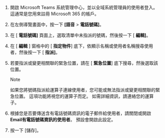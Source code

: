 1. 開啟 Microsoft Teams 系統管理中心，並以全域系統管理員的使用者登入。這通常是您用來註冊 Microsoft 365 的帳戶。

2. 在左側導覽畫面中，按一下 **[語音**  >  **電話號碼]**。

3. 在 [ **電話號碼]** 頁面上，選取清單中未指派的號碼，然後按一下 [ **編輯]**。

4. 在 [ **編輯** ] 窗格中的 [ **指定物件**] 底下，依顯示名稱或使用者名稱搜尋使用者，然後按一下 [ **指派]**。

5. 若要指派或變更相關聯的緊急位置，請在 [ **緊急位置**] 底下搜尋，然後選取該位置。

   > [!NOTE]
   > 如果您將號碼指派給運算子連線使用者，您可能或無法指派或變更相關聯的緊急位置。 這項功能將視您的運算子而定。 如需詳細資訊，請連絡您的運算子。

6. 根據您是否要傳送含有電話號碼資訊的電子郵件給使用者，請關閉或開啟 **Email有電話號碼資訊的使用者**。 預設會開啟此設定。
7. 按一下 [儲存]。
